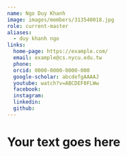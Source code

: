 ```yaml
---
name: Ngo Duy Khanh 
image: images/members/313540018.jpg 
role: current-master
aliases:
  - duy khanh ngo
links:
  home-page: https://example.com/
  email: example@cs.nycu.edu.tw
  phone: 
  orcid: 0000-0000-0000-000
  google-scholar: abcdefgAAAAJ
  youtube: watch?v=ABCDEF0FLWw
  facebook:
  instagram:
  linkedin:
  github:
---
```

# Your text goes here
